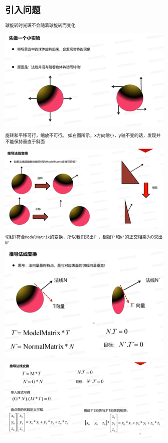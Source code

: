# 引入问题
球旋转时光斑不会随着球旋转而变化

![输入图片说明](/imgs/2024-11-23/AnNMDU5afZipWxS0.png)

旋转和平移可行，缩放不可行。
如右图所示，x方向缩小，y轴不变的话，发现并不能保持垂直于斜面

![输入图片说明](/imgs/2024-11-23/k3yAxraRymoi7j8b.png)

切线`T`符合`ModelMatrix`的变换，所以我们求出`T'`，根据`T'`和`N'`的正交相乘为0求出`N'`

![输入图片说明](/imgs/2024-11-23/tMyqIWxrgH9xqc53.png)

![输入图片说明](/imgs/2024-11-23/6WU1rjBjvMgYDC1B.png)
<!--stackedit_data:
eyJoaXN0b3J5IjpbMjcwODczOTUyXX0=
-->